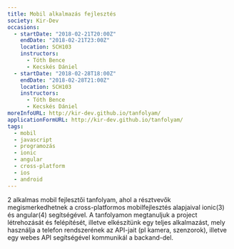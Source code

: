 ```yaml
---
title: Mobil alkalmazás fejlesztés
society: Kir-Dev
occasions:
  - startDate: "2018-02-21T20:00Z"
    endDate: "2018-02-21T23:00Z"
    location: SCH103
    instructors:
      - Tóth Bence
      - Kecskés Dániel
  - startDate: "2018-02-28T18:00Z"
    endDate: "2018-02-28T21:00Z"
    location: SCH103
    instructors:
      - Tóth Bence
      - Kecskés Dániel
moreInfoURL: http://kir-dev.github.io/tanfolyam/
applicationFormURL: http://kir-dev.github.io/tanfolyam/
tags:
  - mobil
  - javascript
  - programozás
  - ionic
  - angular
  - cross-platform
  - ios
  - android
---
```


2 alkalmas mobil fejlesztői tanfolyam, ahol a résztvevők megismerkedhetnek a cross-platformos mobilfejlesztés alapjaival ionic(3) és angular(4) segítségével. A tanfolyamon megtanuljuk a project létrehozását és felépítését, illetve elkészítünk egy teljes alkalmazást, mely használja a telefon rendszerének az API-jait (pl kamera, szenzorok), illetve egy webes API segítségével kommunikál a backand-del.
